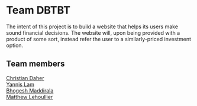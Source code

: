 # Team DBTBT

The intent of this project is to build a website that helps its users make sound financial decisions. The website will, upon being provided with a product of some sort, instead refer the user to a similarly-priced investment option.

## Team members
[Christian Daher](https://github.com/cdaher3/DBTBT/blob/master/team/Christian_Daher.md)  
[Yannis Lam](https://github.com/cdaher3/DBTBT/blob/master/team/Yannis_Lam.md)  
[Bhogesh Maddirala](https://github.com/cdaher3/DBTBT/blob/master/team/Bhogesh_Maddirala.md)  
[Matthew Lehoullier](https://github.com/cdaher3/DBTBT/blob/master/team/Matthew_Lehoullier.md)  
